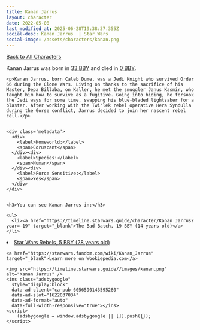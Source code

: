 ```yaml
---
title: Kanan Jarrus
layout: character
date: 2022-05-08
last_modified_at: 2025-06-28T19:38:37.355Z
social-desc: Kanan Jarrus  | Star Wars
social-image: /assets/characters/kanan.png
---
```

<a href="/character" class="smaller">Back to All Characters</a>

<div class="character-profile container">
  <div class="col-10">
    <p>
    Kanan Jarrus     was born in <a href="https://timeline.starwars.guide/character/Kanan Jarrus?year=-33" target="_blank">33 BBY</a> and died in <a href="https://timeline.starwars.guide/character/Kanan Jarrus?year=0" target="_blank">0 BBY</a>.        
    </p>

    <p>Kanan Jarrus, born Caleb Dume, was a Jedi Knight who survived Order 66 during the Clone Wars. Living on thanks to the sacrifice of his Master, Depa Billaba, on Kaller, he met the smuggler Janus Kasmir, who taught him how to survive as a fugitive. Going into hiding, he forsook the Jedi ways for some time, swapping his blue-bladed lightsaber for a blaster. After working with the Twi'lek rebel operative Hera Syndulla during the Gorse conflict, Jarrus decided to join her nascent rebel cell.</p>


    <div class='metadata'>
      <div>
        <label>Homeworld:</label>
        <span>Coruscant</span>
      </div><div>
        <label>Species:</label>
        <span>Human</span>
      </div><div>
        <label>Force Sensitive:</label>
        <span>Yes</span>
      </div>
    </div>


    <h3>You can see Kanan Jarrus in:</h3>

    <ul>
      <li><a href="https://timeline.starwars.guide/character/Kanan Jarrus?year=-19" target="_blank">The Bad Batch, 19 BBY (14 years old)</a></li>
  <li><a href="https://timeline.starwars.guide/character/Kanan Jarrus?year=-5" target="_blank">Star Wars Rebels, 5 BBY (28 years old)</a></li>
    </ul>

    <a href="https://starwars.fandom.com/wiki/Kanan_Jarrus" target="_blank">Learn more on Wookiepedia.com</a>
  </div>
  <div class="character_image col-2">
    
    <img src="https://timeline.starwars.guide//images/kanan.png" alt="Kanan Jarrus" />
    <ins class="adsbygoogle"
      style="display:block"
      data-ad-client="ca-pub-6056590143595280"
      data-ad-slot="1622037034"
      data-ad-format="auto"
      data-full-width-responsive="true"></ins>
    <script>
        (adsbygoogle = window.adsbygoogle || []).push({});
    </script>
  </div>
</div>
